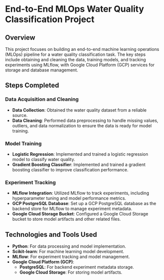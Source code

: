 # End-to-End MLOps Water Quality Classification Project

## Overview
This project focuses on building an end-to-end machine learning operations (MLOps) pipeline for a water quality classification task. The key steps include obtaining and cleaning the data, training models, and tracking experiments using MLflow, with Google Cloud Platform (GCP) services for storage and database management.

## Steps Completed

### Data Acquisition and Cleaning
- **Data Collection**: Obtained the water quality dataset from a reliable source.
- **Data Cleaning**: Performed data preprocessing to handle missing values, outliers, and data normalization to ensure the data is ready for model training.

### Model Training
- **Logistic Regression**: Implemented and trained a logistic regression model to classify water quality.
- **Gradient Boosting Classifier**: Implemented and trained a gradient boosting classifier to improve classification performance.

### Experiment Tracking
- **MLflow Integration**: Utilized MLflow to track experiments, including hyperparameter tuning and model performance metrics.
- **GCP PostgreSQL Database**: Set up a GCP PostgreSQL database as the backend store for MLflow to manage experiment metadata.
- **Google Cloud Storage Bucket**: Configured a Google Cloud Storage bucket to store model artifacts and other related files.

## Technologies and Tools Used
- **Python**: For data processing and model implementation.
- **Scikit-learn**: For machine learning model development.
- **MLflow**: For experiment tracking and model management.
- **Google Cloud Platform (GCP)**: 
  - **PostgreSQL**: For backend experiment metadata storage.
  - **Google Cloud Storage**: For storing model artifacts.


